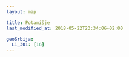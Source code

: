 ```yaml
---
layout: map

title: Potamišje
last_modified_at: 2018-05-22T23:34:06+02:00

geoSrbija:
  L1_301: [16]
---
```

